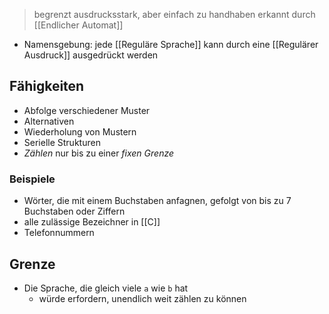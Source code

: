 > begrenzt ausdrucksstark, aber einfach zu handhaben
> erkannt durch [[Endlicher Automat]]


- Namensgebung: jede [[Reguläre Sprache]] kann durch eine [[Regulärer Ausdruck]] ausgedrückt werden
## Fähigkeiten
- Abfolge verschiedener Muster
- Alternativen
- Wiederholung von Mustern
- Serielle Strukturen
- _Zählen_ nur bis zu einer _fixen Grenze_

### Beispiele
- Wörter, die mit einem Buchstaben anfagnen, gefolgt von bis zu 7 Buchstaben oder Ziffern
- alle zulässige Bezeichner in [[C]]
- Telefonnummern

## Grenze
- Die Sprache, die gleich viele `a` wie `b` hat
	- würde erfordern, unendlich weit zählen zu können